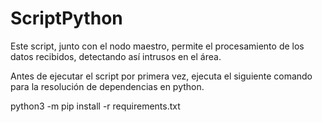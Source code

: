# ScriptPython

Este script, junto con el nodo maestro, permite el procesamiento de los datos recibidos, detectando así intrusos en el área.

Antes de ejecutar el script por primera vez, ejecuta el siguiente comando para la resolución de dependencias en python.

python3 -m pip install -r requirements.txt
